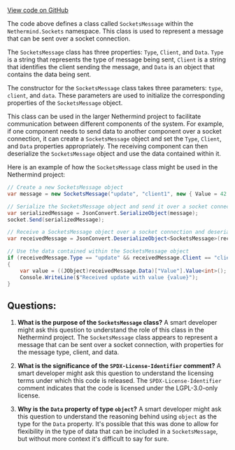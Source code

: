 [View code on GitHub](https://github.com/NethermindEth/nethermind/src/Nethermind/Nethermind.Sockets/SocketsMessage.cs)

The code above defines a class called `SocketsMessage` within the `Nethermind.Sockets` namespace. This class is used to represent a message that can be sent over a socket connection. 

The `SocketsMessage` class has three properties: `Type`, `Client`, and `Data`. `Type` is a string that represents the type of message being sent, `Client` is a string that identifies the client sending the message, and `Data` is an object that contains the data being sent. 

The constructor for the `SocketsMessage` class takes three parameters: `type`, `client`, and `data`. These parameters are used to initialize the corresponding properties of the `SocketsMessage` object. 

This class can be used in the larger Nethermind project to facilitate communication between different components of the system. For example, if one component needs to send data to another component over a socket connection, it can create a `SocketsMessage` object and set the `Type`, `Client`, and `Data` properties appropriately. The receiving component can then deserialize the `SocketsMessage` object and use the data contained within it. 

Here is an example of how the `SocketsMessage` class might be used in the Nethermind project:

```csharp
// Create a new SocketsMessage object
var message = new SocketsMessage("update", "client1", new { Value = 42 });

// Serialize the SocketsMessage object and send it over a socket connection
var serializedMessage = JsonConvert.SerializeObject(message);
socket.Send(serializedMessage);

// Receive a SocketsMessage object over a socket connection and deserialize it
var receivedMessage = JsonConvert.DeserializeObject<SocketsMessage>(receivedData);

// Use the data contained within the SocketsMessage object
if (receivedMessage.Type == "update" && receivedMessage.Client == "client1")
{
    var value = ((JObject)receivedMessage.Data)["Value"].Value<int>();
    Console.WriteLine($"Received update with value {value}");
}
```
## Questions: 
 1. **What is the purpose of the `SocketsMessage` class?** 
A smart developer might ask this question to understand the role of this class in the Nethermind project. The `SocketsMessage` class appears to represent a message that can be sent over a socket connection, with properties for the message type, client, and data.

2. **What is the significance of the `SPDX-License-Identifier` comment?** 
A smart developer might ask this question to understand the licensing terms under which this code is released. The `SPDX-License-Identifier` comment indicates that the code is licensed under the LGPL-3.0-only license.

3. **Why is the `Data` property of type `object`?** 
A smart developer might ask this question to understand the reasoning behind using `object` as the type for the `Data` property. It's possible that this was done to allow for flexibility in the type of data that can be included in a `SocketsMessage`, but without more context it's difficult to say for sure.